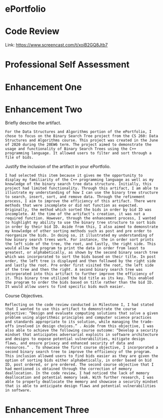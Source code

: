 # ePortfolio
# Code Review
Link: https://www.screencast.com/t/xoiB2GQ8Jtb7

# Professional Self Assessment

# Enhancement One

# Enhancement Two
Briefly describe the artifact.

    For the Data Structures and Algorithms portion of the ePortfolio, I chose to focus on the Binary Search Tree project from the CS 260: Data Structures and Algorithms course. This project was created in the June of 2020 during the 20EW6 term. The project aimed to demonstrate the usage and functionality of Binary Search Trees using the C++ programming language. It allowed users to filter and sort through a file of bids.

Justify the inclusion of the artifact in your ePortfolio.

    I had selected this item because it gives me the opportunity to display my familiarity of the C++ programming language as well as my knowledge of the binary search tree data structure. Initially, this project had limited functionality. Through this artifact, I am able to illustrate my understanding of how I can use the binary tree structure to search, insert, sort, and remove data. Through the refinement process, I aim to improve the efficiency of this artifact. There were methods that were incomplete or did not function as expected. Originally, the method which sorted the bids in order by bid ID was incomplete. At the time of the artifact’s creation, it was not a required function. However, through the enhancement process, I wanted to highlight my ability to use the binary tree structure to sort bids in order by their bid ID. Aside from this, I also aimed to demonstrate my knowledge of other sorting methods such as post and pre order to reorganize the bids. In doing so, it illustrated my understanding of how binary search trees work. For instance, the in order sort prints the left side of the tree, the root, and lastly, the right side. This would allow the program to print the data in order from least to greatest, or alphabetically, as shown by the second binary search tree which was incorporated to sort the bids based on their title. In post order, the left tree is displayed and then followed by the right side and lastly the root. Pre order first visited the root, the left side of the tree and then the right. A second binary search tree was incorporated into this artifact to further improve the efficiency of it. This binary tree utilized the bid title as its key. This enabled the program to order the bids based on title rather than the bid ID. It would allow users to find specific bids much easier. 

Course Objectives.

    Reflecting on the code review conducted in Milestone I, I had stated that I wanted to use this artifact to demonstrate the course objective: “Design and evaluate computing solutions that solve a given problem using algorithmic principles and computer science practices and standards appropriate to its solution, while managing the trade-offs involved in design choices.” . Aside from this objective, I was also able to achieve the following course outcome: “Develop a security mindset that anticipates adversarial exploits in software architecture and designs to expose potential vulnerabilities, mitigate design flaws, and ensure privacy and enhanced security of data and resources.” . To showcase the first course objective, I incorporated a second binary search tree to improve the efficiency of the program. This inclusion allowed users to find bids easier as they are given the option of sorting bids either alphabetically, in order based on bid ID, post ordered, or pre ordered. The second course objective that I had mentioned is obtained through the correction of memory deallocation. In the code review, I had noticed the lack of memory deallocation and potential memory leak. With further research, I was able to properly deallocate the memory and showcase a security mindset that is able to anticipate design flaws and potential vulnerabilities in software. 

# Enhancement Three
